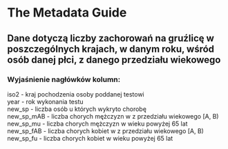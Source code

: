 # The Metadata Guide

## Dane dotyczą liczby zachorowań na gruźlicę w poszczególnych krajach, w danym roku, wśród osób danej płci, z danego przedziału wiekowego    

### Wyjaśnienie nagłówków kolumn:   
iso2 - kraj pochodzenia osoby poddanej testowi   
year - rok wykonania testu   
new_sp - liczba osób u których wykryto chorobę   
new_sp_mAB - liczba chorych mężczyzn w z przedziału wiekowego [A, B)   
new_sp_mu - liczba chorych mężczyzn w wieku powyżej 65 lat   
new_sp_fAB - liczba chorych kobiet w z przedziału wiekowego [A, B)   
new_sp_fu - liczba chorych kobiet w wieku powyżej 65 lat   
